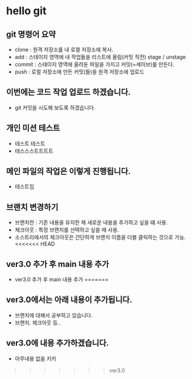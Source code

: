# hello git

## git 명령어 요약

- clone : 원격 저장소를 내 로컬 저장소에 복사.
- add : 스테이지 영역에 내 작업들을 리스트에 올림(커밋 직전) stage / unstage
- commit : 스테이지 영역에 올려둔 파일을 가지고 커밋(=세이브)를 만든다.
- push : 로컬 저장소에 만든 커밋(들)을 원격 저장소에 업로드

## 이번에는 코드 작업 업로드 하겠습니다.
- git 커밋을 시도해 보도록 하겠습니다.

## 개인 미션 테스트
- 테스트 테스트
- 테스스스트트트트

## 메인 파일의 작업은 이렇게 진행됩니다.
- 테스트임

## 브랜치 변경하기

- 브랜치란 : 기존 내용을 유지한 채 새로운 내용을 추가하고 싶을 떄 사용.
- 체크아웃 : 특정 브랜치를 선택하고 싶을 때 사용.
- 소스트리에서의 체크아웃은 간단하게 브랜치 이름을 더블 클릭하는 것으로 가능.
<<<<<<< HEAD
 
 ## ver3.0 추가 후 main 내용 추가
 - ver3.0 추가 후 main 내용 추가
=======

## ver3.0에서는 아래 내용이 추가됩니다.
- 브랜치에 대해서 공부하고 있습니다.
- 브랜치. 체크아웃 등..

## ver3.0에 내용 추가하겠습니다.
- 아무내용 없음 키키
>>>>>>> ver3.0

